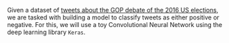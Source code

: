 Given a dataset of [tweets about the GOP debate of the 2016 US elections](https://www.kaggle.com/crowdflower/first-gop-debate-twitter-sentiment), we are tasked with building a model to classify tweets as either positive or negative. For this, we will use a toy Convolutional Neural Network using the deep learning library `Keras`.
